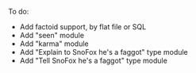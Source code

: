 To do:

- Add factoid support, by flat file or SQL
- Add "seen" module
- Add "karma" module
- Add "Explain to SnoFox he's a faggot" type module
- Add "Tell SnoFox he's a faggot" type module
